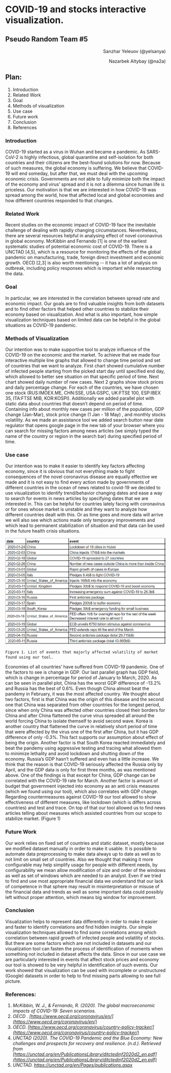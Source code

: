 # COVID-19 and stocks interactive visualization. 

## Pseudo Random Team #5


<p style="text-align: right">
Sanzhar Yeleuov (@yelsanya) </p>


<p style="text-align: right">
Nazarbek Altybay (@na2a)</p>


##	Plan:



1. Introduction
2. Related Work
3. Goal
4. Methods of visualization
5. Use case
6. Future work
7. Conclusion
8. References
### Introduction
COVID-19 started as a virus in Wuhan and became a pandemic. As SARS-CoV-2 is highly infectious, global quarantine and self-isolation for both countries and their citizens are the best-found solutions for now. Because of such measures, the global economy is suffering. We believe that COVID-19 will end someday, but after that, we must deal with the upcoming economic crisis. Governments are not able to fully minimize both the impact of the economy and virus’ spread and it is not a dilemma since human life is priceless. Our motivation is that we are interested in how COVID-19 was spread among the world, how that affected local and global economies and how different countries responded to that changes. 
### Related Work
Recent studies on the economic impact of COVID-19 face the inevitable challenge of dealing with rapidly changing circumstances. Nevertheless, there are several resources helpful in analysing effect of novel coronavirus in global economy. McKibbin and Fernando [1] is one of the earliest systematic studies of potential economic cost of COVID-19. There is a UNCTAD [4,5], which is a resource for monitoring the effects of the global pandemic on manufacturing, trade, foreign direct investment and economic growth. OECD [2,3] is also worth mentioning -- it has a lot of analysis on outbreak, including policy responses which is important while researching the data.
### Goal
In particular, we are interested in the correlation between spread rate and economic impact. Our goals are to find valuable insights from both datasets and to find other factors that helped other countries to stabilize their economy based on visualization. And what is also important, how simple visualization techniques based on limited data can be helpful in the global situations as COVID-19 pandemic. 
### Methods of Visualization
Our intention was to make supportive tool to analyze influence of the COVID-19 on the economic and the market. To achieve that we made four interactive multiple line graphs that allowed to change time period and set of countries that we want to analyze. First chart showed cumulative number of infected people starting from the picked start day until specified end day, which allowed to better see situation on that specific period of time. Next chart showed daily number of new cases. Next 2 graphs show stock prices and daily percentage change. For each of the countries, we have chosen one stock (RUS:IMOEX.ME, CHN:SSE, USA:GSPC, UK:FTSE 100, ESP:IBEX 35, ITA:FTSE MIB, KOR:KOSPI). Additionally we added parallel plot with static data about countries that doesn’t depend on period of time. Containing info about monthly new cases per million of the population, GDP change (Jan-Mar), stock price change (1 Jan - 18 May) , and monthly stocks volatility. As we made an assistance tool we added search button near date regulator that opens google page in the new tab of your browser where you can search for missing factors among news articles (we simply typed the name of the country or region in the search bar) during specified period of time. 
### Use case
Our intention was to make it easier to identify key factors affecting economy, since it is obvious that not everything made to fight consequences of the novel coronavirus disease are equally effective we made and it is not easy to find every action made by governments of different countries in the ocean of news related to covid-19 we decided to use visualization to identify trend/behavior changing dates and ease a way to search for events in news articles by specifying dates that we are interested in. This can be helpful for countries lately facing with coronavirus or for ones whose market is unstable and they want to analyze how different countries dealt with this. Or as time goes and more data will arrive we will also see which actions made only temporary improvements and which lead to permanent stabilization of situation and that data can be used in the future health crisis situations. 




![alt_text](https://raw.githubusercontent.com/yelsanya/covidvseconomy/main/images/figure1.png "image_tooltip")


	Figure 1. List of events that majorly affected volatility of market found using our tool.
  
Economies of all countries’ have suffered from COVID-19 pandemic. One of the factors to see is change in GDP. Our last parallel graph has GDP field, which is change in percentage for period of January to March, 2020. As can be seen in parallel plot, China has the worst GDP difference of -13.2% and Russia has the best of 0.6%. Even though China almost beat the pandemy in February, it was the most affected country. We thought about two factors, first is  that China was the origin of this disease and the second one that China was separated from other countries for the longest period, since when only China was affected other countries closed their borders for China and after China flattened the curve virus spreaded all around the world forcing China to isolate themself to avoid second wave. Korea is another country that flattened the curve in relatively short period of time that were affected by the virus one of the first after China, but it has GDP difference of only -0.3%. This fact supports our assumption about effect of being the origin. Another factor is that South Korea reacted immediately and beat the pandemy using aggressive testing and tracing what allowed them to minimize lethality and avoid lockdown and shutting down of the economy. Russia’s GDP hasn’t suffered and even has a little increase. We think that the reason is that COVID-19 seriously affected the Russia only by April, and the GDP data is only for first three months, as was mentioned above. One of the findings is that except for China, GDP change can be correlated with the COVID-19 rate for March. Another factor is amount of budget that government injected into economy as an anti crisis measures (which we found using our tool), which also correlates with GDP change. Regarding countermeasures against COVID-19 our tool allowed to show effectiveness of different measures, like lockdown (which is differs across countries) and test and trace. On top of that our tool allowed us to find news articles telling about measures which assisted countries from our scope to stabilize market. (Figure 1)
### Future Work
Our work relies on fixed set of countries and static dataset, mostly because we modified dataset manually in order to make it usable. It is possible to automate data preprocessing to make data always up to date as well as to not limit on small set of countries. Also we thought that making it more configurable may help simplify usage for people with different needs, by configurability we mean allow modification of size and order of the windows as well as set of  windows which are needed to an analyst. Even if we tried to find and use most appropriate financial data we understand that our lack of competence in that sphere may result in misinterpretation or misuse of the financial data and trends as well as some important data could possibly left without proper attention, which means big window for improvement. 
### Conclusion
Visualization helps to represent data differently in order to make it easier and faster to identify correlations and find hidden insights. Our simple visualization techniques allowed to find some correlations among which correlation between rapid growth of infected people and volatility of stocks. But there are some factors which are not included in datasets and our visualization tool can fasten the process of identification of moments when something not included in dataset affects the data. Since in our use case we are particularly interested in events that affect stock prices and economy our tool is showed to be very helpful in identification of such events. Our work showed that visualization can be used with incomplete or unstructured (Google) datasets in order to help to find missing parts allowing to see full picture.

### References:


1. _McKibbin, W. J., & Fernando, R. (2020). The global macroeconomic impacts of COVID-19: Seven scenarios._
2. _OECD . [https://www.oecd.org/coronavirus/en/](https://www.oecd.org/coronavirus/en/)_
3. _OECD. [https://www.oecd.org/coronavirus/country-policy-tracker/](https://www.oecd.org/coronavirus/country-policy-tracker/)_
4. _UNCTAD (2020). The COVID-19 Pandemic and the Blue Economy: New challenges and prospects for recovery and resilience. (n.d.). Retrieved from [https://unctad.org/en/PublicationsLibrary/ditctedinf2020d2_en.pdf](https://unctad.org/en/PublicationsLibrary/ditctedinf2020d2_en.pdf)_
5. _UNCTAD. https://unctad.org/en/Pages/publications.aspx_
